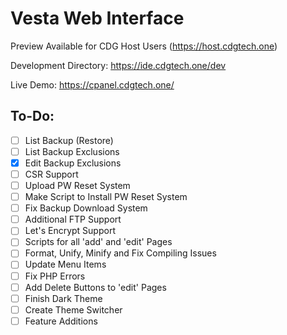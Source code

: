 # Vesta Web Interface

Preview Available for CDG Host Users (https://host.cdgtech.one)

Development Directory: https://ide.cdgtech.one/dev

Live Demo: https://cpanel.cdgtech.one/

## To-Do:
- [ ] List Backup (Restore)
- [ ] List Backup Exclusions
- [X] Edit Backup Exclusions
- [ ] CSR Support
- [ ] Upload PW Reset System
- [ ] Make Script to Install PW Reset System
- [ ] Fix Backup Download System
- [ ] Additional FTP Support
- [ ] Let's Encrypt Support
- [ ] Scripts for all 'add' and 'edit' Pages
- [ ] Format, Unify, Minify and Fix Compiling Issues
- [ ] Update Menu Items
- [ ] Fix PHP Errors
- [ ] Add Delete Buttons to 'edit' Pages
- [ ] Finish Dark Theme
- [ ] Create Theme Switcher
- [ ] Feature Additions
